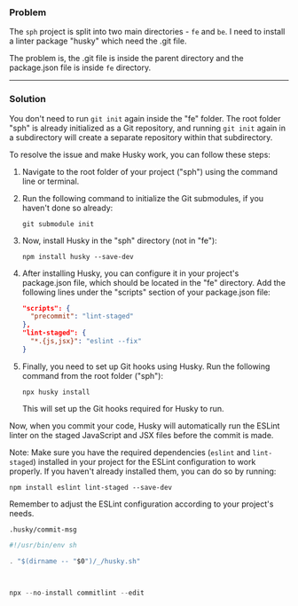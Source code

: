 ### Problem
The `sph` project is split into two main directories - `fe` and `be`. I need to install a linter package "husky" which need the .git file. 

The problem is, the .git file is inside the parent directory and the package.json file is inside `fe` directory.

____

### Solution
You don't need to run `git init` again inside the "fe" folder. The root folder "sph" is already initialized as a Git repository, and running `git init` again in a subdirectory will create a separate repository within that subdirectory.

To resolve the issue and make Husky work, you can follow these steps:

1. Navigate to the root folder of your project ("sph") using the command line or terminal.

2. Run the following command to initialize the Git submodules, if you haven't done so already:
   ```
   git submodule init
   ```

3. Now, install Husky in the "sph" directory (not in "fe"):
   ```
   npm install husky --save-dev
   ```

4. After installing Husky, you can configure it in your project's package.json file, which should be located in the "fe" directory. Add the following lines under the "scripts" section of your package.json file:
   ```json
   "scripts": {
     "precommit": "lint-staged"
   },
   "lint-staged": {
     "*.{js,jsx}": "eslint --fix"
   }
   ```

5. Finally, you need to set up Git hooks using Husky. Run the following command from the root folder ("sph"):
   ```
   npx husky install
   ```

   This will set up the Git hooks required for Husky to run.

Now, when you commit your code, Husky will automatically run the ESLint linter on the staged JavaScript and JSX files before the commit is made.

Note: Make sure you have the required dependencies (`eslint` and `lint-staged`) installed in your project for the ESLint configuration to work properly. If you haven't already installed them, you can do so by running:
```
npm install eslint lint-staged --save-dev
```

Remember to adjust the ESLint configuration according to your project's needs.

`.husky/commit-msg`
```js
#!/usr/bin/env sh

. "$(dirname -- "$0")/_/husky.sh"

  

npx --no-install commitlint --edit
```

